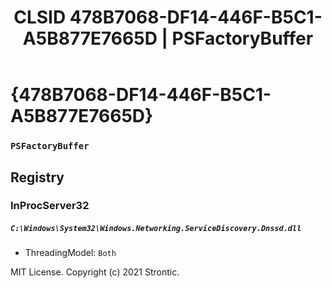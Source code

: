 ﻿---
title: "CLSID 478B7068-DF14-446F-B5C1-A5B877E7665D | PSFactoryBuffer"
excerpt: What is COM-Object CLSID 478B7068-DF14-446F-B5C1-A5B877E7665D?
---

# {478B7068-DF14-446F-B5C1-A5B877E7665D}

### `PSFactoryBuffer`

## Registry


### InProcServer32

##### `C:\Windows\System32\Windows.Networking.ServiceDiscovery.Dnssd.dll`
* ThreadingModel: `Both`

MIT License. Copyright (c) 2021 Strontic.


